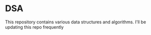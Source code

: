 # DSA

This repository contains various data structures and algorithms. I'll be updating this repo frequently
